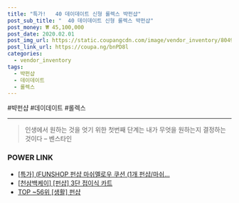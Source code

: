 ```yaml
--- 
title: "특가!   40 데이데이트 신형 롤렉스 뱍펀샵" 
post_sub_title: "  40 데이데이트 신형 롤렉스 뱍펀샵" 
post_money: ₩ 45,100,000 
post_date: 2020.02.01 
post_img_url: https://static.coupangcdn.com/image/vendor_inventory/8049/d9251af598f753cf69bd562baf79c34f95652b21cb5c03290c570f809220.jpg 
post_link_url: https://coupa.ng/bnPD8l 
categories: 
  - vendor_inventory 
tags: 
  - 뱍펀샵 
  - 데이데이트 
  - 롤렉스 
--- 
```

  #뱍펀샵 #데이데이트 #롤렉스 
<hr> 

> 인생에서 원하는 것을 엇기 위한 첫번째 단계는 내가 무엇을 원하는지 결정하는 것이다 – 벤스타인 


### POWER LINK

* <a href="https://blog.naver.com/santokki14/221792261763" target="_blank">[특가] (FUNSHOP 펀샵 마쉬멜로우 쿠션 (1개 펀샵/마쉬...</a>
* <a href="https://blog.naver.com/fasyy4321/221792074023" target="_blank">[천삼백케이] [펀샵] 3단 접이식 카트</a>
* <a href="https://blog.naver.com/an0733/221792017754" target="_blank"> TOP ~56위 [생활] 펀샵</a>
